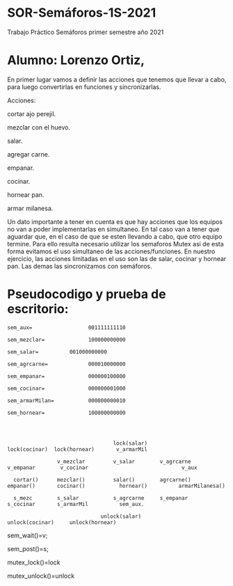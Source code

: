 # SOR-Semáforos-1S-2021
Trabajo Práctico Semáforos primer semestre año 2021

# Alumno: Lorenzo Ortiz,

En primer lugar vamos a definir las acciones que tenemos que llevar a cabo, para luego convertirlas en funciones y sincronizarlas.

Acciones:

cortar ajo perejil.

mezclar con el huevo.

salar.

agregar carne.

empanar.

cocinar.

hornear pan.

armar milanesa.

Un dato importante a tener en cuenta es que hay acciones que los equipos no van a poder implementarlas en simultaneo.
En tal caso van a tener que aguardar que, en el caso de que se esten llevando a cabo, que otro equipo termine.
Para ello resulta necesario utilizar los semaforos Mutex asi de esta forma evitamos el uso simultaneo de las acciones/funciones.
En nuestro ejercicio, las acciones limitadas en el uso son las de salar, cocinar y hornear pan.
Las demas las sincronizamos con semáforos.

# Pseudocodigo y prueba de escritorio:

    sem_aux=    	          001111111110 

    sem_mezclar=	       	  100000000000

    sem_salar=	        001000000000

    sem_agrcarne=	          000010000000

    sem_empanar=	          000000100000

    sem_cocinar=	          000000001000

    sem_armarMilan=	          000000000010

    sem_hornear=	          100000000000




                                      lock(salar)		   	              lock(cocinar)	 lock(hornear)       v_armarMil

                    v_mezclar         v_salar        v_agrcarne      v_empanar	      v_cocinar                              v_aux

      cortar()      mezclar()         salar()        agrcarne()       empanar()       cocinar()           hornear()          armarMilanesa()

      s_mezc        s_salar           s_agrcarne     s_empanar        s_cocinar       s_armarMil          sem_aux.     

	                              unlock(salar)			              unlock(cocinar)     unlock(hornear)
 

sem_wait()=v;

sem_post()=s; 

mutex_lock()=lock

mutex_unlock()=unlock 
